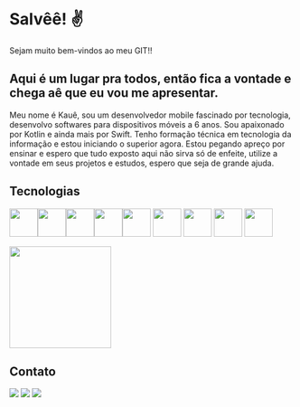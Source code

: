 # Salvêê! ✌️
Sejam muito bem-vindos ao meu GIT!! 

## Aqui é um lugar pra todos, então fica a vontade e chega aê que eu vou me apresentar.
Meu nome é Kauê, sou um desenvolvedor mobile fascinado por tecnologia, desenvolvo softwares para dispositivos móveis a 6 anos. Sou apaixonado por Kotlin e ainda mais por Swift. Tenho formação técnica em tecnologia da informação e estou iniciando o superior agora. Estou pegando apreço por ensinar e espero que tudo exposto aqui não sirva só de enfeite, utilize a vontade em seus projetos e estudos, espero que seja de grande ajuda. 

## Tecnologias 
<img src="https://cdn.jsdelivr.net/gh/devicons/devicon/icons/androidstudio/androidstudio-original.svg" width="50" height="50"/><img src="https://cdn.jsdelivr.net/gh/devicons/devicon/icons/android/android-plain.svg" width="50" height="50" /><img src="https://cdn.jsdelivr.net/gh/devicons/devicon/icons/java/java-original.svg" width="50" height="50"/><img src="https://cdn.jsdelivr.net/gh/devicons/devicon/icons/kotlin/kotlin-original.svg" width="50" height="50"/><img src="https://cdn.jsdelivr.net/gh/devicons/devicon/icons/xcode/xcode-original.svg" width="50" height="50"/> <img src="https://cdn.jsdelivr.net/gh/devicons/devicon/icons/apple/apple-original.svg" width="50" height="50"/> <img src="https://cdn.jsdelivr.net/gh/devicons/devicon/icons/objectivec/objectivec-plain.svg" width="50" height="50"/> <img src="https://cdn.jsdelivr.net/gh/devicons/devicon/icons/swift/swift-original.svg" width="50" height="50"/> <img src="https://cdn.jsdelivr.net/gh/devicons/devicon/icons/git/git-original.svg" width="50" height="50"/>

<div>
<a href="https://github.com/kaueludovico">
<img height="180em" src="https://github-readme-stats.vercel.app/api/top-langs/?username=kaueludovico&layout=compact&langs_count=7&theme=dracula"/></a>
<!-- <img height="180em" src="https://github-readme-stats.vercel.app/api?username=kaueludovico-aqui&show_icons=true&theme=dracula&include_all_commits=true&count_private=true"/> -->
</div>

## Contato

<div>
          <a href="https://www.linkedin.com/in/kau%C3%AA-camargo-ludovico-437a2a159/" target="_blank"><img src="https://img.shields.io/badge/-LinkedIn-%230077B5?style=for-the-badge&logo=linkedin&logoColor=white" target="_blank"></a>   
          <a href="https://www.youtube.com/channel/UCBYi0UV-kaFw_sEphqRvegw" target="_blank"><img src="https://img.shields.io/badge/YouTube-FF0000?style=for-the-badge&logo=youtube&logoColor=white" target="_blank"></a>
          <a href="https://instagram.com/breakpointmobile" target="_blank"><img src="https://img.shields.io/badge/-Instagram-%23E4405F?style=for-the-badge&logo=instagram&logoColor=white" target="_blank"></a>
</div>


          
          
          
          
          
  
